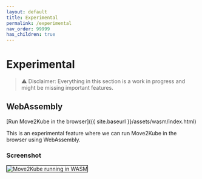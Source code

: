 ```yaml
---
layout: default
title: Experimental
permalink: /experimental
nav_order: 99999
has_children: true
---
```


# Experimental

> ⚠️  Disclaimer: Everything in this section is a work in progress and might be missing important features.

## WebAssembly

[Run Move2Kube in the browser]({{ site.baseurl }}/assets/wasm/index.html)

This is an experimental feature where we can run Move2Kube in the browser using WebAssembly.

### Screenshot

<img alt="Move2Kube running in WASM" src="{{ site.baseurl }}/assets/images/move2kube-wasm-screenshot.jpg" style="border: 1px solid black;">

